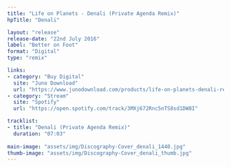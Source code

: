 ```yaml
---
title: "Life on Planets - Denali (Private Agenda Remix)"
hpTitle: "Denali"

layout: "release"
release-date: "22nd July 2016"
label: "Better on Foot"
format: "Digital"
type: "remix"

links:
- category: "Buy Digital"
  site: "Juno Download"
  url: "https://www.junodownload.com/products/life-on-planets-denali-remixes/3137369-02/"
- category: "Stream"
  site: "Spotify"
  url: "https://open.spotify.com/track/3MXj672Rnc5nTS8sd1DW8I"

tracklist:
- title: "Denali (Private Agenda Remix)"
  duration: "07:03"
  
main-image: "assets/img/Discography-Cover_denali_1440.jpg"
thumb-image: "assets/img/Discography-Cover_denali_thumb.jpg"
---
```


